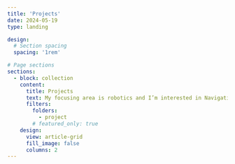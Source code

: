 ```yaml
---
title: 'Projects'
date: 2024-05-19
type: landing

design:
  # Section spacing
  spacing: '1rem'

# Page sections
sections:
  - block: collection
    content:
      title: Projects
      text: My focusing area is robotics and I’m interested in Navigation and Perception.
      filters:
        folders:
          - project
        # featured_only: true
    design:
      view: article-grid
      fill_image: false
      columns: 2
---
```

